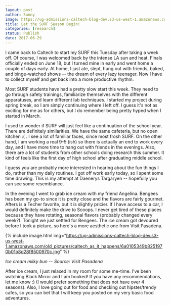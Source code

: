 ```yaml
---
layout: post
author: Sunny
image: https://ug-admissions-caltech-blog-dev.s3-us-west-1.amazonaws.com/old_pictures/caltech_as_it_happens/6a0105349b8251970b01b8d28f852d970c.jpg
title: Let the SURF Season Begin!
categories: [research]
status: Publish
date: 2017-06-29
---
```






I came back to Caltech to start my SURF this Tuesday after taking a week off. Of course, I was welcomed back by the intense LA sun and heat. Finals officially ended on June 18, but I turned mine in early and went home a couple of days early. At home, I just ate, slept, hung out with friends, baked, and binge-watched shows -- the dream of every lazy teenager. Now I have to collect myself and get back into a more productive rhythm.



Most SURF students have had a pretty slow start this week. They need to go through safety trainings, familiarize themselves with the different apparatuses, and learn different lab techniques. I started my project during spring break, so I am simply continuing where I left off. I guess it's not as exciting for me as for others, but I do remember being pretty hyped when I started in March.



I used to wonder if SURF will just feel like a continuation of the school year. There are definitely similarities. We have the same cafeteria, but no open kitchen :( . I see a lot of familiar faces, since most frosh SURF. On the other hand, I am working a real 9-5 (ish) so there is actually an end to work every day, and I have more time to hang out with friends in the evenings. Also, there are a lot of students from other schools doing research this summer. It kind of feels like the first day of high school after graduating middle school.



I guess you are probably more interested in hearing about the fun things I do, rather than my daily routines. I got off work early today, so I spent some time drawing. This is my attempt at Daenerys Targaryen -- hopefully you can see some resemblance.





In the evening I went to grab ice cream with my friend Angelina. Bengees has been my go-to since it is pretty close and the flavors are fairly gourmet. Afters is a Techer favorite, but it is slightly pricier. If I have access to a car, I would definitely make the drive to Scoops. I never get tired of these places because they have rotating, seasonal flavors (probably changed every week?). Tonight we just settled for Bengees. The ice cream got devoured before I took a picture, so here's a more aesthetic one from Visit Pasadena.



{% include image.html img="https://ug-admissions-caltech-blog-dev.s3-us-west-1.amazonaws.com/old_pictures/caltech_as_it_happens/6a0105349b8251970b01b8d28f8500970c.jpg" %}










































*Ice cream milky bun -- Source: Visit Pasadena*



After ice cream, I just relaxed in my room for some me-time. I've been watching Black Mirror and I am hooked! If you have any recommendations, let me know :) (I would prefer something that does not have over 4 seasons). Also, I love going out for food and checking out hipster/trendy cafes, so you can bet that I will keep you posted on my very basic food adventures.

